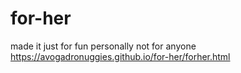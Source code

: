 # for-her
made it just for fun 
personally not for anyone
https://avogadronuggies.github.io/for-her/forher.html
